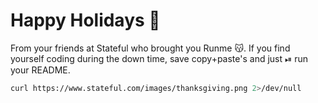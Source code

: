 Happy Holidays 🦃
================

From your friends at Stateful who brought you Runme 😽. If you find yourself coding during the down time, save copy+paste's and just ⏯ run your README.

```sh { interactive=false, mimeType=image/png }
curl https://www.stateful.com/images/thanksgiving.png 2>/dev/null
```
